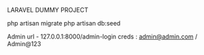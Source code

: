 LARAVEL DUMMY PROJECT

php artisan migrate
php artisan db:seed

Admin url - 127.0.0.1:8000/admin-login
    creds : admin@admin.com / Admin@123
